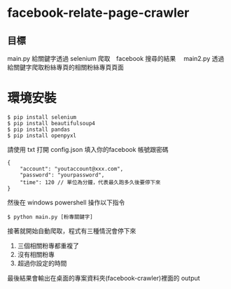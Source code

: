 # facebook-relate-page-crawler
## 目標
main.py 給關鍵字透過 selenium 爬取　facebook 搜尋的結果　
main2.py 透過給關鍵字爬取粉絲專頁的相關粉絲專頁頁面

# 環境安裝
```
$ pip install selenium
$ pip install beautifulsoup4
$ pip install pandas
$ pip install openpyxl
```


請使用 txt 打開 config.json 填入你的facebook 帳號跟密碼
```jsonld=
{
    "account": "youtaccount@xxx.com",
    "password": "yourpassword",
    "time": 120 // 單位為分鐘，代表最久跑多久後要停下來
}
```

然後在 windows powershell 操作以下指令
```
$ python main.py [粉專關鍵字]
```

接著就開始自動爬取，程式有三種情況會停下來
1. 三個相關粉專都重複了
2. 沒有相關粉專
3. 超過你設定的時間

最後結果會輸出在桌面的專案資料夾(facebook-crawler)裡面的 output 
